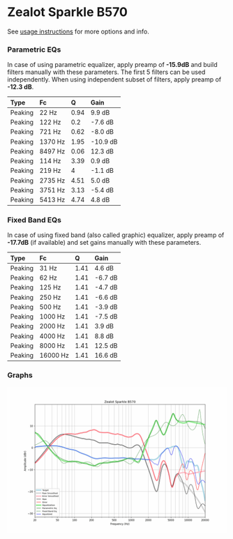 # Zealot Sparkle B570
See [usage instructions](https://github.com/jaakkopasanen/AutoEq#usage) for more options and info.

### Parametric EQs
In case of using parametric equalizer, apply preamp of **-15.9dB** and build filters manually
with these parameters. The first 5 filters can be used independently.
When using independent subset of filters, apply preamp of **-12.3 dB**.

| Type    | Fc      |    Q | Gain     |
|:--------|:--------|:-----|:---------|
| Peaking | 22 Hz   | 0.94 | 9.9 dB   |
| Peaking | 122 Hz  | 0.2  | -7.6 dB  |
| Peaking | 721 Hz  | 0.62 | -8.0 dB  |
| Peaking | 1370 Hz | 1.95 | -10.9 dB |
| Peaking | 8497 Hz | 0.06 | 12.3 dB  |
| Peaking | 114 Hz  | 3.39 | 0.9 dB   |
| Peaking | 219 Hz  | 4    | -1.1 dB  |
| Peaking | 2735 Hz | 4.51 | 5.0 dB   |
| Peaking | 3751 Hz | 3.13 | -5.4 dB  |
| Peaking | 5413 Hz | 4.74 | 4.8 dB   |

### Fixed Band EQs
In case of using fixed band (also called graphic) equalizer, apply preamp of **-17.7dB**
(if available) and set gains manually with these parameters.

| Type    | Fc       |    Q | Gain    |
|:--------|:---------|:-----|:--------|
| Peaking | 31 Hz    | 1.41 | 4.6 dB  |
| Peaking | 62 Hz    | 1.41 | -6.7 dB |
| Peaking | 125 Hz   | 1.41 | -4.7 dB |
| Peaking | 250 Hz   | 1.41 | -6.6 dB |
| Peaking | 500 Hz   | 1.41 | -3.9 dB |
| Peaking | 1000 Hz  | 1.41 | -7.5 dB |
| Peaking | 2000 Hz  | 1.41 | 3.9 dB  |
| Peaking | 4000 Hz  | 1.41 | 8.8 dB  |
| Peaking | 8000 Hz  | 1.41 | 12.5 dB |
| Peaking | 16000 Hz | 1.41 | 16.6 dB |

### Graphs
![](./Zealot%20Sparkle%20B570.png)